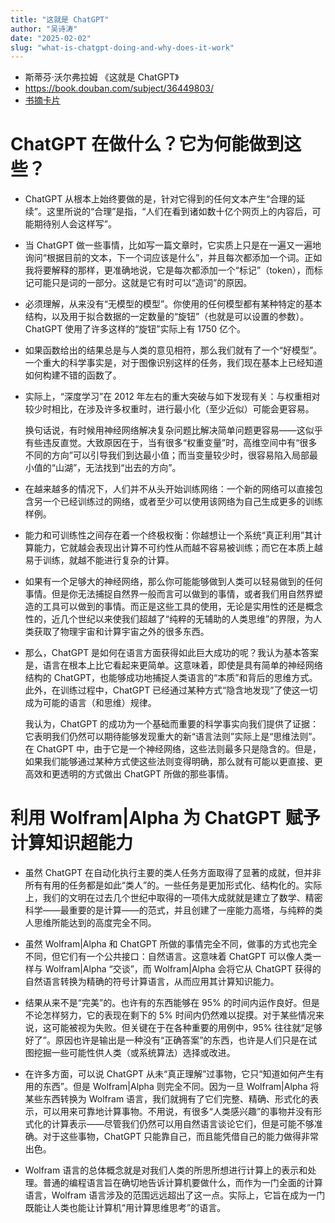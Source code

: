 ```yaml
---
title: "这就是 ChatGPT"
author: "吴诗涛"
date: "2025-02-02"
slug: "what-is-chatgpt-doing-and-why-does-it-work"
---
```


- 斯蒂芬·沃尔弗拉姆  《这就是 ChatGPT》
- https://book.douban.com/subject/36449803/
- [书摘卡片](http://49.234.56.82:5244/drive/Card/%E8%BF%99%E5%B0%B1%E6%98%AF%20ChatGPT)

# ChatGPT 在做什么？它为何能做到这些？

- ChatGPT 从根本上始终要做的是，针对它得到的任何文本产生“合理的延续”。这里所说的“合理”是指，“人们在看到诸如数十亿个网页上的内容后，可能期待别人会这样写”。

- 当 ChatGPT 做一些事情，比如写一篇文章时，它实质上只是在一遍又一遍地询问“根据目前的文本，下一个词应该是什么”，并且每次都添加一个词。正如我将要解释的那样，更准确地说，它是每次都添加一个“标记”（token），而标记可能只是词的一部分。这就是它有时可以“造词”的原因。

- 必须理解，从来没有“无模型的模型”。你使用的任何模型都有某种特定的基本结构，以及用于拟合数据的一定数量的“旋钮”（也就是可以设置的参数）。ChatGPT 使用了许多这样的“旋钮”实际上有 1750 亿个。

- 如果函数给出的结果总是与人类的意见相符，那么我们就有了一个“好模型”。一个重大的科学事实是，对于图像识别这样的任务，我们现在基本上已经知道如何构建不错的函数了。

- 实际上，“深度学习”在 2012 年左右的重大突破与如下发现有关：与权重相对较少时相比，在涉及许多权重时，进行最小化（至少近似）可能会更容易。

  换句话说，有时候用神经网络解决复杂问题比解决简单问题更容易——这似乎有些违反直觉。大致原因在于，当有很多“权重变量”时，高维空间中有“很多不同的方向”可以引导我们到达最小值；而当变量较少时，很容易陷入局部最小值的“山湖”，无法找到“出去的方向”。

- 在越来越多的情况下，人们并不从头开始训练网络：一个新的网络可以直接包含另一个已经训练过的网络，或者至少可以使用该网络为自己生成更多的训练样例。

- 能力和可训练性之间存在着一个终极权衡：你越想让一个系统“真正利用”其计算能力，它就越会表现出计算不可约性从而越不容易被训练；而它在本质上越易于训练，就越不能进行复杂的计算。

- 如果有一个足够大的神经网络，那么你可能能够做到人类可以轻易做到的任何事情。但是你无法捕捉自然界一般而言可以做到的事情，或者我们用自然界塑造的工具可以做到的事情。而正是这些工具的使用，无论是实用性的还是概念性的，近几个世纪以来使我们超越了“纯粹的无辅助的人类思维”的界限，为人类获取了物理宇宙和计算宇宙之外的很多东西。

- 那么，ChatGPT 是如何在语言方面获得如此巨大成功的呢？我认为基本答案是，语言在根本上比它看起来更简单。这意味着，即使是具有简单的神经网络结构的 ChatGPT，也能够成功地捕捉人类语言的“本质”和背后的思维方式。此外，在训练过程中，ChatGPT 已经通过某种方式“隐含地发现”了使这一切成为可能的语言（和思维）规律。

  我认为，ChatGPT 的成功为一个基础而重要的科学事实向我们提供了证据：它表明我们仍然可以期待能够发现重大的新“语言法则”实际上是“思维法则”。在 ChatGPT 中，由于它是一个神经网络，这些法则最多只是隐含的。但是，如果我们能够通过某种方式使这些法则变得明确，那么就有可能以更直接、更高效和更透明的方式做出 ChatGPT 所做的那些事情。

# 利用 Wolfram|Alpha 为 ChatGPT 赋予计算知识超能力

- 虽然 ChatGPT 在自动化执行主要的类人任务方面取得了显著的成就，但并非所有有用的任务都是如此“类人”的。一些任务是更加形式化、结构化的。实际上，我们的文明在过去几个世纪中取得的一项伟大成就就是建立了数学、精密科学——最重要的是计算——的范式，并且创建了一座能力高塔，与纯粹的类人思维所能达到的高度完全不同。

- 虽然 Wolfram|Alpha 和 ChatGPT 所做的事情完全不同，做事的方式也完全不同，但它们有一个公共接口：自然语言。这意味着 ChatGPT 可以像人类一样与 Wolfram|Alpha “交谈”，而 Wolfram|Alpha 会将它从 ChatGPT 获得的自然语言转换为精确的符号计算语言，从而应用其计算知识能力。

- 结果从来不是“完美”的。也许有的东西能够在 95% 的时间内运作良好。但是不论怎样努力，它的表现在剩下的 5% 时间内仍然难以捉摸。对于某些情况来说，这可能被视为失败。但关键在于在各种重要的用例中，95% 往往就“足够好了”。原因也许是输出是一种没有“正确答案”的东西，也许是人们只是在试图挖掘一些可能性供人类（或系统算法）选择或改进。

- 在许多方面，可以说 ChatGPT 从未“真正理解”过事物，它只“知道如何产生有用的东西”。但是 Wolfram|Alpha 则完全不同。因为一旦 Wolfram|Alpha 将某些东西转换为 Wolfram 语言，我们就拥有了它们完整、精确、形式化的表示，可以用来可靠地计算事物。不用说，有很多“人类感兴趣”的事物并没有形式化的计算表示——尽管我们仍然可以用自然语言谈论它们，但是可能不够准确。对于这些事物，ChatGPT 只能靠自己，而且能凭借自己的能力做得非常出色。

- Wolfram 语言的总体概念就是对我们人类的所思所想进行计算上的表示和处理。普通的编程语言旨在确切地告诉计算机要做什么，而作为一门全面的计算语言，Wolfram 语言涉及的范围远远超出了这一点。实际上，它旨在成为一门既能让人类也能让计算机“用计算思维思考”的语言。

